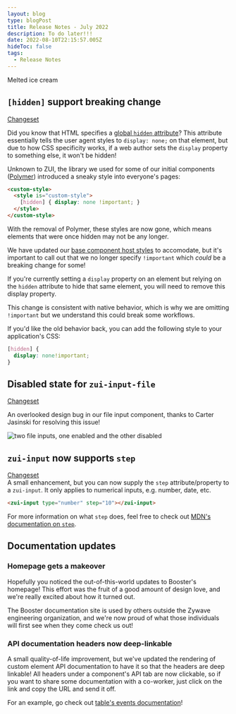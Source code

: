 ```yaml
---
layout: blog
type: blogPost
title: Release Notes - July 2022
description: To do later!!!
date: 2022-08-10T22:15:57.005Z
hideToc: false
tags:
  - Release Notes
---
```

Melted ice cream

## `[hidden]` support breaking change
[Changeset](https://gitlab.com/zywave/devkit/web-sdk/zui/-/merge_requests/1295)  

Did you know that HTML specifies a [global `hidden` attribute](https://developer.mozilla.org/en-US/docs/Web/HTML/Global_attributes/hidden)? This attribute essentially tells the user agent styles to `display: none;` on that element, but due to how CSS specificity works, if a web author sets the `display` property to something else, it won't be hidden!

Unknown to ZUI, the library we used for some of our initial components ([Polymer](https://polymer-library.polymer-project.org/3.0/docs/devguide/feature-overview)) introduced a sneaky style into everyone's pages:

```html
<custom-style>
  <style is="custom-style">
    [hidden] { display: none !important; }
  </style>
</custom-style>
```

With the removal of Polymer, these styles are now gone, which means elements that were once hidden may not be any longer.

We have updated our [base component host styles](https://gitlab.com/zywave/devkit/web-sdk/zui/-/blob/main/packages/components/zui-base/src/zui-base.scss#L15) to accomodate, but it's important to call out that we no longer specify `!important` which *could* be a breaking change for some!

If you're currently setting a `display` property on an element but relying on the `hidden` attribute to hide that same element, you will need to remove this display property.

This change is consistent with native behavior, which is why we are omitting `!important` but we understand this could break some workflows.

If you'd like the old behavior back, you can add the following style to your application's CSS:

```css
[hidden] {
  display: none!important;
}
```

## Disabled state for `zui-input-file`
[Changeset](https://gitlab.com/zywave/devkit/web-sdk/zui/-/merge_requests/1282)

An overlooked design bug in our file input component, thanks to Carter Jasinski for resolving this issue!

![two file inputs, one enabled and the other disabled](/images/disabled-file-input.png)

## `zui-input` now supports `step`
[Changeset](https://gitlab.com/zywave/devkit/web-sdk/zui/-/merge_requests/1292)  
A small enhancement, but you can now supply the `step` attribute/property to a `zui-input`. It only applies to numerical inputs, e.g. number, date, etc.

```html
<zui-input type="number" step="10"></zui-input>
```

For more information on what `step` does, feel free to check out [MDN's documentation on `step`](https://developer.mozilla.org/en-US/docs/Web/HTML/Attributes/step).

## Documentation updates

### Homepage gets a makeover

Hopefully you noticed the out-of-this-world updates to Booster's homepage! This effort was the fruit of a good amount of design love, and we're really excited about how it turned out.

The Booster documentation site is used by others outside the Zywave engineering organization, and we're now proud of what those individuals will first see when they come check us out!

### API documentation headers now deep-linkable

A small quality-of-life improvement, but we've updated the rendering of custom element API documentation to have it so that the headers are deep linkable! All headers under a component's API tab are now clickable, so if you want to share some documentation with a co-worker, just click on the link and copy the URL and send it off.


For an example, go check out [table's events documentation](https://booster.zywave.dev/design-system/components/tables/#zui-table~events)!